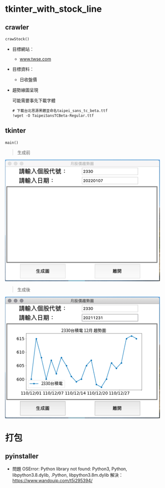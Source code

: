 # tkinter_with_stock_line


## crawler
```python
crawStock()
```
- 目標網站：
     - www.twse.com
- 目標資料：
     - 日收盤價
- 趨勢線圖呈現

     可能需要事先下載字體
     
     ```
     # 下載台北思源黑體並命名taipei_sans_tc_beta.ttf
     !wget -O TaipeiSansTCBeta-Regular.ttf
     ```

## tkinter 
```
main()
```

>  生成前

![image](./pic/pic1.png)

>  生成後

![image](./pic/pic2.png)



# 打包

## pyinstaller 

- 問題
OSError: Python library not found: Python3, Python, libpython3.8.dylib, .Python, libpython3.8m.dylib
解決：https://www.wandouip.com/t5i295394/